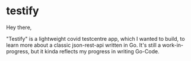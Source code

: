 # testify

Hey there, 

"Testify" is a lightweight covid testcentre app, which I wanted to build, to learn more about a classic json-rest-api written in Go. It's still a work-in-progress, but it kinda reflects my progress in writing Go-Code. 
